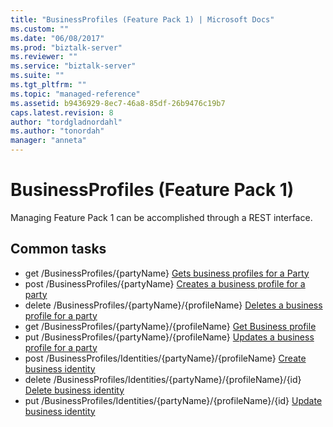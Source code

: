```yaml
---
title: "BusinessProfiles (Feature Pack 1) | Microsoft Docs"
ms.custom: ""
ms.date: "06/08/2017"
ms.prod: "biztalk-server"
ms.reviewer: ""
ms.service: "biztalk-server"
ms.suite: ""
ms.tgt_pltfrm: ""
ms.topic: "managed-reference"
ms.assetid: b9436929-8ec7-46a8-85df-26b9476c19b7
caps.latest.revision: 8
author: "tordgladnordahl"
ms.author: "tonordah"
manager: "anneta"
---
```

# BusinessProfiles (Feature Pack 1)
Managing Feature Pack 1 can be accomplished through a REST interface.  

Common tasks
---

- get  /BusinessProfiles/{partyName} [Gets business profiles for a Party](../feature-pack-1/gets-business-profiles-for-a-party.md)
- post  /BusinessProfiles/{partyName} [Creates a business profile for a party](../feature-pack-1/creates-a-business-profile-for-a-party.md)
- delete  /BusinessProfiles/{partyName}/{profileName} [Deletes a business profile for a party](../feature-pack-1/deletes-a-business-profile-for-a-party.md)
- get  /BusinessProfiles/{partyName}/{profileName} [Get Business profile](../feature-pack-1/get-business-profile.md)
- put  /BusinessProfiles/{partyName}/{profileName} [Updates a business profile for a party](../feature-pack-1/updates-a-business-profile-for-a-party.md)
- post  /BusinessProfiles/Identities/{partyName}/{profileName} [Create business identity](../feature-pack-1/create-business-identity.md)
- delete  /BusinessProfiles/Identities/{partyName}/{profileName}/{id} [Delete business identity](../feature-pack-1/delete-business-identity.md)
- put  /BusinessProfiles/Identities/{partyName}/{profileName}/{id} [Update business identity](../feature-pack-1/update-business-identity.md)

